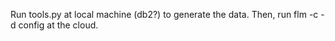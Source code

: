 Run tools.py at local machine (db2?) to generate the data. 
Then, run flm -c -d config at the cloud.